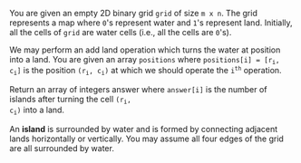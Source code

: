 You are given an empty 2D binary grid `grid` of size `m x n`. The grid represents a map where `0`'s represent water and `1`'s represent land. Initially, all the cells of `grid` are water cells (i.e., all the cells are `0`'s).

We may perform an add land operation which turns the water at position into a land. You are given an array `positions` where <code>positions[i] = [r<sub>i</sub>, c<sub>i</sub>]</code> is the position <code>(r<sub>i</sub>, c<sub>i</sub>)</code> at which we should operate the <code>i<sup>th</sup></code> operation.

Return an array of integers answer where `answer[i]` is the number of islands after turning the cell <code>(r<sub>i</sub>, c<sub>i</sub>)</code> into a land.

An **island** is surrounded by water and is formed by connecting adjacent lands horizontally or vertically. You may assume all four edges of the grid are all surrounded by water.